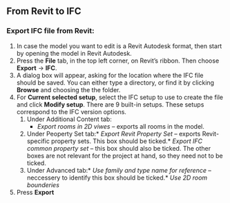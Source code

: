 ## From Revit to IFC
### Export IFC file from Revit:
1.  In case the model you want to edit is a Revit Autodesk format, then start by opening the model in Revit Autodesk. 
2.  Press the **File** tab, in the top left corner, on Revit’s ribbon. Then choose **Export** &rarr; **IFC**.
3.  A dialog box will appear, asking for the location where the IFC file should be saved. You can either type a directory, or find it by clicking **Browse** and choosing the the folder. 
4.  For **Current selected setup**, select the IFC setup to use to create the file and click **Modify setup**. There are 9 built-in setups. These setups correspond to the IFC version options.
    1. Under Additional Content tab:
       *    _Export rooms in 2D viwes_ – exports all rooms in the model.
    2. Under Peoperty Set tab:*    _Export Revit Property Set_ – exports Revit-specific property sets. This box should be ticked.*    _Export IFC common property set_ – this box should also be ticked. The other boxes are not relevant for the project at hand, so they need not to be ticked.
    4. Under Advanced tab:*    _Use family and type name for reference_ – neccessery to identify this box should be ticked.*    _Use 2D room bounderies_ 
5.	Press **Export**
